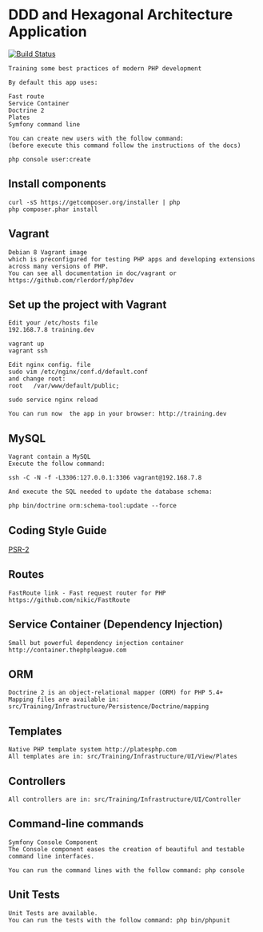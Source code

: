 
# DDD and Hexagonal Architecture Application

[![Build Status](https://secure.travis-ci.org/pgrau/ddd.svg?branch=master)](http://travis-ci.org/pgrau/ddd)
    
    Training some best practices of modern PHP development
    
    By default this app uses:
    
    Fast route
    Service Container
    Doctrine 2
    Plates
    Symfony command line
    
    You can create new users with the follow command:
    (before execute this command follow the instructions of the docs)
            
    php console user:create        

## Install components 
    curl -sS https://getcomposer.org/installer | php
    php composer.phar install    

## Vagrant
    Debian 8 Vagrant image
    which is preconfigured for testing PHP apps and developing extensions across many versions of PHP.
    You can see all documentation in doc/vagrant or https://github.com/rlerdorf/php7dev
    
## Set up the project with Vagrant
    Edit your /etc/hosts file  
    192.168.7.8 training.dev
    
    vagrant up
    vagrant ssh
    
    Edit nginx config. file
    sudo vim /etc/nginx/conf.d/default.conf
    and change root:
    root   /var/www/default/public;

    sudo service nginx reload 
    
    You can run now  the app in your browser: http://training.dev

## MySQL

    Vagrant contain a MySQL
    Execute the follow command:

    ssh -C -N -f -L3306:127.0.0.1:3306 vagrant@192.168.7.8
    
    And execute the SQL needed to update the database schema:
    
    php bin/doctrine orm:schema-tool:update --force
    
## Coding Style Guide
   [PSR-2](https://github.com/php-fig/fig-standards/blob/master/accepted/PSR-2-coding-style-guide.md)

## Routes
    FastRoute link - Fast request router for PHP https://github.com/nikic/FastRoute
    
## Service Container (Dependency Injection)
    Small but powerful dependency injection container http://container.thephpleague.com

## ORM    
    Doctrine 2 is an object-relational mapper (ORM) for PHP 5.4+
    Mapping files are available in:
    src/Training/Infrastructure/Persistence/Doctrine/mapping
    
## Templates    
    Native PHP template system http://platesphp.com
    All templates are in: src/Training/Infrastructure/UI/View/Plates

## Controllers
    All controllers are in: src/Training/Infrastructure/UI/Controller
    
## Command-line commands
    Symfony Console Component
    The Console component eases the creation of beautiful and testable command line interfaces.    
    
    You can run the command lines with the follow command: php console
    
## Unit Tests
    Unit Tests are available. 
    You can run the tests with the follow command: php bin/phpunit
